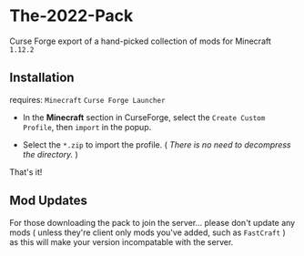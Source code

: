 # The-2022-Pack
Curse Forge export of a hand-picked collection of mods for Minecraft `1.12.2`

## Installation

requires: `Minecraft` `Curse Forge Launcher`

- In the **Minecraft** section in CurseForge, select the `Create Custom Profile`, then `import` in the popup.

- Select the `*.zip` to import the profile. ( *There is no need to decompress the directory.* )

That's it!

## Mod Updates

For those downloading the pack to join the server... please don't update any mods ( unless they're client only mods you've added, such as `FastCraft` ) as this will make your version incompatable with the server.
